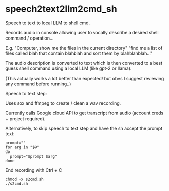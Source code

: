 # speech2text2llm2cmd_sh
Speech to text to local LLM to shell cmd.

Records audio in console allowing user to vocally describe a desired shell command / operation... 

E.g.
"Computer, show me the files in the current directory"
"find me a list of files called blah that contain blahblah and sort them by blahblahblah..."



The audio description is converted to text which is then converted to a best guess shell command using a local LLM (like gpt-2 or llama).

(This actually works a lot better than expected! but obvs I suggest reviewing any command before running..)



Speech to text step:

Uses sox and ffmpeg to create / clean a wav recording.

Currently calls Google cloud API to get transcript from audio (account creds + project required).



Alternatively, to skip speech to text step and have the sh accept the prompt text:

```
prompt=""
for arg in "$@"
do
  prompt="$prompt $arg"
done
```





End recording with Ctrl + C


```
chmod +x s2cmd.sh
./s2cmd.sh
```
